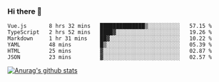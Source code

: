 ### Hi there 👋



<!--
**webB1an/webB1an** is a ✨ _special_ ✨ repository because its `README.md` (this file) appears on your GitHub profile.

Here are some ideas to get you started:

- 🔭 I’m currently working on ...
- 🌱 I’m currently learning ...
- 👯 I’m looking to collaborate on ...
- 🤔 I’m looking for help with ...
- 💬 Ask me about ...
- 📫 How to reach me: ...
- 😄 Pronouns: ...
- ⚡ Fun fact: ...
-->

<!--START_SECTION:waka-->

```text
Vue.js       8 hrs 32 mins   ██████████████▒░░░░░░░░░░   57.15 %
TypeScript   2 hrs 52 mins   ████▓░░░░░░░░░░░░░░░░░░░░   19.26 %
Markdown     1 hr 31 mins    ██▓░░░░░░░░░░░░░░░░░░░░░░   10.22 %
YAML         48 mins         █▒░░░░░░░░░░░░░░░░░░░░░░░   05.39 %
HTML         25 mins         ▓░░░░░░░░░░░░░░░░░░░░░░░░   02.87 %
JSON         23 mins         ▓░░░░░░░░░░░░░░░░░░░░░░░░   02.57 %
```

<!--END_SECTION:waka-->


[![Anurag's github stats](https://github-readme-stats.vercel.app/api?username=webB1an&show_icons=true&theme=radical)](https://github.com/anuraghazra/github-readme-stats)

